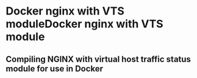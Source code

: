 # Docker nginx with VTS moduleDocker nginx with VTS module
## Compiling NGINX with virtual host traffic status module for use in Docker
